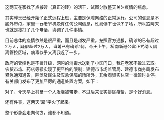 这两天在家找了点搬砖（真正的砖）的活干，试图分散整天关注疫情的焦虑。

其实昨天已经开始了正式远程上班，主要是保障网络的正常运行。公司的信息是不能外带的，家里一台老爷机没有任何公司信息，性能低下也做不了啥，所以这两天也就是接打了几个电话，协调了几件事情。

目前总体的疫情依然是很严重，而且是越发严重。按照官方通报，确诊的已有超过2万人，疑似超过2万人。当地已有确诊1例。今天上午，桥南新港公寓正式纳入隔离管控区域，病毒似乎又离我近了一步。

政府的管控也是不断升级，网购的消毒水送到了小区门口，我在老家不敢过去取。农贸市场、药店等都实现了更严格的限制：建德市市场监管局、建德市商务局发布紧急通知通告，除涉及民生及应急保障的场所外，其余商贸实体店一律暂时关停。有关部门发布了更加严厉的通道处置方案，如下：

对了，今天早上村里一个人发烧被带走，不过后来证实排除疫情，是个好消息。

还有件事，这两天“翠”字火了起来。

整个形势会走向何方，谁都不知道。
<!-- ##{"timestamp":1580810131}## -->